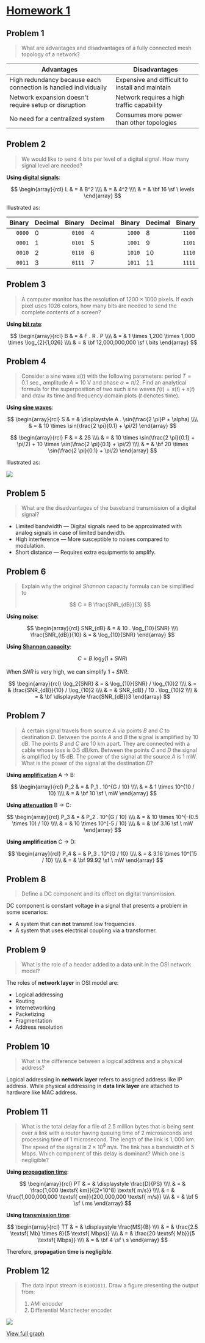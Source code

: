 <!-- hotfix: KaTeX -->
<!-- https://github.com/yzane/vscode-markdown-pdf/issues/21/ -->
<script type="text/javascript" src="http://cdn.mathjax.org/mathjax/latest/MathJax.js?config=TeX-AMS-MML_HTMLorMML"></script>
<script type="text/x-mathjax-config">MathJax.Hub.Config({ tex2jax: { inlineMath: [['$', '$']] }, messageStyle: 'none' });</script>

# [Homework 1](https://github.com/hendraanggrian/IIT-CS455/blob/assets/assignments/hw1.pdf)

## Problem 1

> What are advantages and disadvantages of a fully connected mesh topology of a
  network?

| Advantages | Disadvantages |
| --- | --- |
| High redundancy because each connection is handled individually | Expensive and difficult to install and maintain |
| Network expansion doesn't require setup or disruption | Network requires a high traffic capability |
| No need for a centralized system | Consumes more power than other topologies |

## Problem 2

> We would like to send 4 bits per level of a digital signal. How many signal
  level are needed?

**Using [digital signals](https://github.com/hendraanggrian/IIT-CS455/blob/main/signals.md#digital-signals)**:

$$
\begin{array}{rcl}
  L & = & B^2 \\\\
  & = & 4^2 \\\\
  & = & \bf 16 \sf \ levels
\end{array}
$$

Illustrated as:

| Binary | Decimal | Binary | Decimal | Binary | Decimal | Binary | Decimal |
| ---: | :--- | ---: | :--- | ---: | :--- | ---: | :--- |
| `0000` | 0 | `0100` | 4 | `1000` | 8 | `1100` | 12 |
| `0001` | 1 | `0101` | 5 | `1001` | 9 | `1101` | 13 |
| `0010` | 2 | `0110` | 6 | `1010` | 10 | `1110` | 14 |
| `0011` | 3 | `0111` | 7 | `1011` | 11 | `1111` | 15 |

## Problem 3

> A computer monitor has the resolution of $1200 \times 1000$ pixels. If each
  pixel uses $1026$ colors, how many bits are needed to send the complete
  contents of a screen?

**Using [bit rate](https://github.com/hendraanggrian/IIT-CS455/blob/main/signals.md#bit-rate)**:

$$
\begin{array}{rcl}
  B & = & F . R . P \\\\
  & = & 1 \times 1,200 \times 1,000 \times \log_{2}{1,026} \\\\
  & = & \bf 12,000,000,000 \sf \ bits
\end{array}
$$

## Problem 4

> Consider a sine wave $s(t)$ with the following parameters: period $T=0.1$
  sec., amplitude $A=10$ V and phase $\alpha=\pi/2$. Find an analytical formula
  for the superposition of two such sine waves $f(t) = s(t) + s(t)$ and draw its
  time and frequency domain plots ($t$ denotes time).

**Using [sine waves](https://github.com/hendraanggrian/IIT-CS455/blob/main/signals.md#sine-waves)**:

$$
\begin{array}{rcl}
  S & = & \displaystyle A . \sin(\frac{2 \pi}P + \alpha) \\\\
  & = & 10 \times \sin(\frac{2 \pi}{0.1} + \pi/2)
\end{array}
$$

$$
\begin{array}{rcl}
  F & = & 2S \\\\
  & = & 10 \times \sin(\frac{2 \pi}{0.1} + \pi/2) + 10 \times \sin(\frac{2 \pi}{0.1} + \pi/2) \\\\
  & = & \bf 20 \times \sin(\frac{2 \pi}{0.1} + \pi/2)
\end{array}
$$

Illustrated as:

![](https://github.com/hendraanggrian/IIT-CS455/raw/assets/lines/hw1_analog.png)

## Problem 5

> What are the disadvantages of the baseband transmission of a digital signal?

- Limited bandwidth &mdash; Digital signals need to be approximated with analog
  signals in case of limited bandwidth.
- High interference &mdash; More susceptible to noises compared to modulation.
- Short distance &mdash; Requires extra equipments to amplify.

## Problem 6

> Explain why the original *Shannon* capacity formula can be simplified to
>
> $$
    C = B \frac{SNR_{dB}}{3}
  $$

**Using [noise](https://github.com/hendraanggrian/IIT-CS455/blob/main/signals.md#noise)**:

$$
\begin{array}{rcl}
  SNR_{dB} & = & 10 . \log_{10}{SNR} \\\\
  \frac{SNR_{dB}}{10} & = & \log_{10}{SNR}
\end{array}
$$

**Using [Shannon capacity](https://github.com/hendraanggrian/IIT-CS455/blob/main/signals.md#noisy-channel-shannon-capacity)**:

$$
C = B . \log_2{(1 + SNR)}
$$

When $SNR$ is very high, we can simplify $1+SNR$.

$$
\begin{array}{rcl}
  \log_2{SNR} & = & \log_{10}{SNR} / \log_{10}2 \\\\
  & = & \frac{SNR_{dB}}{10} / \log_{10}2 \\\\
  & = & SNR_{dB} / 10 . \log_{10}2 \\\\
  & = & \bf \displaystyle \frac{SNR_{dB}}3
\end{array}
$$


## Problem 7

> A certain signal travels from source $A$ via points $B$ and $C$ to
  destination $D$. Between the points $A$ and $B$ the signal is amplified
  by $10$ dB. The points $B$ and $C$ are $10$ km apart. They are connected with
  a cable whose loss is $0.5$ dB/km. Between the points $C$ and $D$ the signal
  is amplified by $15$ dB. The power of the signal at the source $A$ is $1$ mW.
  What is the power of the signal at the destination $D$?

**Using [amplification](https://github.com/hendraanggrian/IIT-CS455/blob/main/signals.md#amplification)** A &rarr; B:

$$
\begin{array}{rcl}
  P_2 & = & P_1 . 10^{G / 10} \\\\
  & = & 1 \times 10^{10 / 10} \\\\
  & = & \bf 10 \sf \ mW
\end{array}
$$

**Using [attenuation](https://github.com/hendraanggrian/IIT-CS455/blob/main/signals.md#attenuation)** B &rarr; C:

$$
\begin{array}{rcl}
  P_3 & = & P_2 . 10^{G / 10} \\\\
  & = & 10 \times 10^{-(0.5 \times 10) / 10} \\\\
  & = & 10 \times 10^{-5 / 10} \\\\
  & = & \bf 3.16 \sf \ mW
\end{array}
$$

**Using amplification** C &rarr; D:

$$
\begin{array}{rcl}
  P_4 & = & P_3 . 10^{G / 10} \\\\
  & = & 3.16 \times 10^{15 / 10} \\\\
  & = & \bf 99.92 \sf \ mW
\end{array}
$$

## Problem 8

> Define a DC component and its effect on digital transmission.

DC component is constant voltage in a signal that presents a problem in some
scenarios:

- A system that can **not** transmit low frequencies.
- A system that uses electrical coupling via a transformer.

## Problem 9

> What is the role of a header added to a data unit in the OSI network model?

The roles of **network layer** in OSI model are:

- Logical addressing
- Routing
- Internetworking
- Packetizing
- Fragmentation
- Address resolution

## Problem 10

> What is the difference between a logical address and a physical address?

Logical addressing in **network layer** refers to assigned address like IP
address. While physical addressing in **data link layer** are attached to
hardware like MAC address.

## Problem 11

> What is the total delay for a file of $2.5$ million bytes that is being sent
  over a link with a router having queuing time of $2$ microseconds and
  processing time of $1$ microsecond. The length of the link is $1,000$ km. The
  speed of the signal is $2 \times 10^8$ m/s. The link has a bandwidth of $5$
  Mbps. Which component of this delay is dominant? Which one is negligible?

**Using [propagation time](https://github.com/hendraanggrian/IIT-CS455/blob/main/signals.md#propagation-time)**:

$$
\begin{array}{rcl}
  PT & = & \displaystyle \frac{D}{PS} \\\\
  & = & \frac{1,000 \textsf{ km}}{(2*10^8) \textsf{ m/s}} \\\\
  & = & \frac{1,000,000,000 \textsf{ cm}}{200,000,000 \textsf{ m/s}} \\\\
  & = & \bf 5 \sf \ ms
\end{array}
$$

**Using [transmission time](https://github.com/hendraanggrian/IIT-CS455/blob/main/signals.md#transmission-time)**:

$$
\begin{array}{rcl}
  TT & = & \displaystyle \frac{MS}{B} \\\\
  & = & \frac{2.5 \textsf{ Mb} \times 8}{5 \textsf{ Mbps}} \\\\
  & = & \frac{20 \textsf{ Mb}}{5 \textsf{ Mbps}} \\\\
  & = & \bf 4 \sf \ s
\end{array}
$$

Therefore, **propagation time is negligible**.

## Problem 12

> The data input stream is `01001011`. Draw a figure presenting the output from:
>
> 1. AMI encoder
> 2. Differential Manchester encoder

![](https://github.com/hendraanggrian/IIT-CS455/raw/assets/lines/hw1_digital.png)

[View full graph](https://github.com/hendraanggrian/IIT-CS455/blob/main/lines/hw1.drawio)
